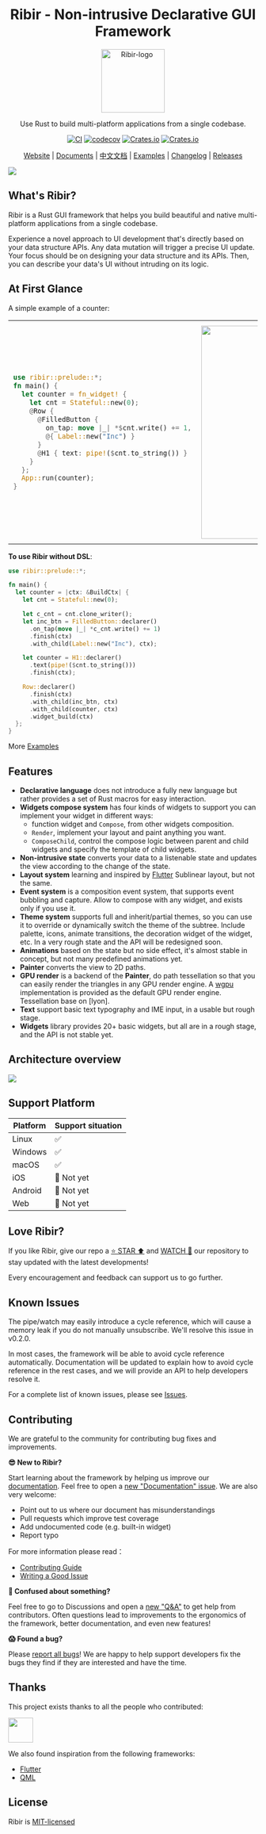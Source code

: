 <h1 align="center">
Ribir - Non-intrusive Declarative GUI Framework
</h1>
<p align="center"><a href="https://ribir.org" target="_blank" rel="noopener noreferrer">
<img src="static/logo.svg" alt="Ribir-logo"  width = "128px">
</a></p>

<p align="center">
Use Rust to build multi-platform applications from a single codebase.
</p>
<div align="center">

[![CI](https://github.com/RibirX/Ribir/actions/workflows/ci.yml/badge.svg?branch=master)](https://github.com/RibirX/Ribir/actions/workflows/ci.yml)
[![codecov](https://codecov.io/gh/RibirX/Ribir/branch/master/graph/badge.svg)](https://codecov.io/gh/RibirX/ribir)
[![Crates.io](https://img.shields.io/crates/v/ribir)](https://crates.io/crates/ribir)
[![Crates.io](https://img.shields.io/crates/d/ribir)](https://crates.io/crates/ribir)

[Website] | [Documents] | [中文文档] | [Examples] | [Changelog] | [Releases]
</div>

![](./static/hero-banner.png)

## What's Ribir?

Ribir is a Rust GUI framework that helps you build beautiful and native multi-platform applications from a single codebase.

Experience a novel approach to UI development that's directly based on your data structure APIs. Any data mutation will trigger a precise UI update. Your focus should be on designing your data structure and its APIs. Then, you can describe your data's UI without intruding on its logic.

## At First Glance

A simple example of a counter:


<table>
  <tr>
    <td style="padding:10px">
      <div>

``` rust
use ribir::prelude::*;
fn main() {
  let counter = fn_widget! {
    let cnt = Stateful::new(0);
    @Row {
      @FilledButton {
        on_tap: move |_| *$cnt.write() += 1,
        @{ Label::new("Inc") }
      }
      @H1 { text: pipe!($cnt.to_string()) }
    }
  };
  App::run(counter);
}
```
</div>
    </td>
      <td style="padding:10px">
        <img src="./static/counter_demo.gif" width="430"/>
      </td>
    </tr>
</table>

**To use Ribir without DSL**:

```rust
use ribir::prelude::*;

fn main() {
  let counter = |ctx: &BuildCtx| {
    let cnt = Stateful::new(0);

    let c_cnt = cnt.clone_writer();
    let inc_btn = FilledButton::declarer()
      .on_tap(move |_| *c_cnt.write() += 1)
      .finish(ctx)
      .with_child(Label::new("Inc"), ctx);

    let counter = H1::declarer()
      .text(pipe!($cnt.to_string()))
      .finish(ctx);

    Row::declarer()
      .finish(ctx)
      .with_child(inc_btn, ctx)
      .with_child(counter, ctx)
      .widget_build(ctx)
  };
}
```

More [Examples]

## Features

- **Declarative language** does not introduce a fully new language but rather provides a set of Rust macros for easy interaction.
- **Widgets compose system** has four kinds of widgets to support you can implement your widget in different ways:
  - function widget and `Compose`, from other widgets composition.
  - `Render`, implement your layout and paint anything you want.
  - `ComposeChild`, control the compose logic between parent and child widgets and specify the template of child widgets.  
- **Non-intrusive state** converts your data to a listenable state and updates the view according to the change of the state.
- **Layout system** learning and inspired by [Flutter] Sublinear layout, but not the same.
- **Event system** is a composition event system, that supports event bubbling and capture. Allow to compose with any widget, and exists only if you use it.
- **Theme system** supports full and inherit/partial themes, so you can use it to override or dynamically switch the theme of the subtree. Include palette, icons, animate transitions, the decoration widget of the widget, etc. In a very rough state and the API will be redesigned soon.
- **Animations** based on the state but no side effect, it's almost stable in concept, but not many predefined animations yet.
- **Painter** converts the view to 2D paths.
- **GPU render** is a backend of the **Painter**, do path tessellation so that you can easily render the triangles in any GPU render engine. A [wgpu] implementation is provided as the default GPU render engine. Tessellation base on [lyon].
- **Text** support basic text typography and IME input, in a usable but rough stage.
- **Widgets** library provides 20+ basic widgets, but all are in a rough stage, and the API is not stable yet.

## Architecture overview

![](./docs/en/assets/architecture.svg)

## Support Platform 

|Platform|Support situation|
|---|---|
|Linux|✅|
|Windows|✅|
|macOS|✅|
|iOS|🚧 Not yet|
|Android|🚧 Not yet|
|Web|🚧 Not yet|

## Love Ribir?

If you like Ribir, give our repo a [⭐ STAR ⬆️](https://github.com/RibirX/Ribir) and [WATCH 👀](https://github.com/RibirX/Ribir/subscription) our repository to stay updated with the latest developments!

Every encouragement and feedback can support us to go further.

## Known Issues


The pipe/watch may easily introduce a cycle reference, which will cause a memory leak if you do not manually unsubscribe. We'll resolve this issue in v0.2.0.

In most cases, the framework will be able to avoid cycle reference automatically. Documentation will be updated to explain how to avoid cycle reference in the rest cases, and we will provide an API to help developers resolve it.


For a complete list of known issues, please see [Issues](https://github.com/RibirX/Ribir/issues).


## Contributing

We are grateful to the community for contributing bug fixes and improvements.

**😎 New to Ribir?**

Start learning about the framework by helping us improve our [documentation](https://ribir.org/docs/introduction). Feel free to open a [new "Documentation" issue](https://github.com/RibirX/Ribir/issues/new/choose). We are also very welcome:
* Point out to us where our document has misunderstandings
* Pull requests which improve test coverage
* Add undocumented code (e.g. built-in widget)
* Report typo 

For more information please read：
* [Contributing Guide](./CONTRIBUTING.md)
* [Writing a Good Issue](https://developers.google.com/blockly/guides/contribute/get-started/write_a_good_issue)

**🤔 Confused about something?**

Feel free to go to Discussions and open a [new "Q&A"](https://github.com/RibirX/Ribir/discussions/new/choose) to get help from contributors. Often questions lead to improvements to the ergonomics of the framework, better documentation, and even new features!

**😱 Found a bug?**

Please [report all bugs](https://github.com/RibirX/Ribir/issues/new/choose)! We are happy to help support developers fix the bugs they find if they are interested and have the time.


## Thanks

This project exists thanks to all the people who contributed:

<a href="https://github.com/RibirX/Ribir/graphs/contributors">
  <img src="https://contrib.rocks/image?repo=RibirX/Ribir" height="50px">
</a>

<br/>

We also found inspiration from the following frameworks:

* [Flutter]
* [QML]

## License
Ribir is [MIT-licensed](./LICENSE)

[Website]: https://ribir.org
[Changelog]: ./CHANGELOG.md
[Releases]: ./RELEASE.md
[Flutter]: https://flutter.dev/
[QML]: https://doc.qt.io/qt-6/qtqml-index.html
[Examples]: ./examples/
[Documents]: https://ribir.org/docs/introduction
[中文文档]: https://ribir.org/zh/docs/introduction
[wgpu]: https://github.com/gfx-rs/wgpu
